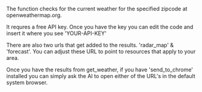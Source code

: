 The function checks for the current weather for the specified zipcode at openweathermap.org.

It requres a free API key. Once you have the key you can edit the code and insert it where you see 'YOUR-API-KEY'

There are also two urls that get added to the results. 'radar_map' & 'forecast'. You can adjust these URL to point to resources that apply to your area.

Once you have the results from get_weather, if you have 'send_to_chrome' installed you can simply ask the AI to open either of the URL's in the default system browser.
